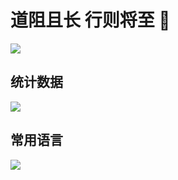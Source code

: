 # 道阻且长 行则将至 👋

<img src="https://img.shields.io/badge/-Github-000?style=flat&logo=Github&logoColor=white" />

## 统计数据

<img src="https://github-readme-stats.vercel.app/api?username=coder-hxl&theme=tokyonight&show_icons=true" />

## 常用语言

<img src="https://github-readme-stats.vercel.app/api/top-langs/?username=coder-hxl&layout=compact" />


<!--
**coder-hxl/coder-hxl** is a ✨ _special_ ✨ repository because its `README.md` (this file) appears on your GitHub profile.

Here are some ideas to get you started:

- 🔭 I’m currently working on ...
- 🌱 I’m currently learning ...
- 👯 I’m looking to collaborate on ...
- 🤔 I’m looking for help with ...
- 💬 Ask me about ...
- 📫 How to reach me: ...
- 😄 Pronouns: ...
- ⚡ Fun fact: ...
-->
